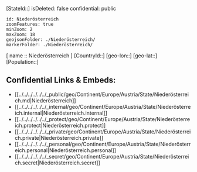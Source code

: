 ﻿---
location: [ 48.2 , 15.6 ] 

type: State
tags:
- geo/State

---
[StateId::]
isDeleted: false
confidential: public
```leaflet
id: Niederösterreich
zoomFeatures: true 
minZoom: 2 
maxZoom: 18
geojsonFolder: ./Niederösterreich/
markerFolder: ./Niederösterreich/
```

[ name :: Niederösterreich ]
[CountryId::]
[geo-lon::]
[geo-lat::]
[Population::]



## Confidential Links & Embeds: 
- [[../../../../../../_public/geo/Continent/Europe/Austria/State/Niederösterreich.md|Niederösterreich]] 
- [[../../../../../../_internal/geo/Continent/Europe/Austria/State/Niederösterreich.internal|Niederösterreich.internal]] 
- [[../../../../../../_protect/geo/Continent/Europe/Austria/State/Niederösterreich.protect|Niederösterreich.protect]] 
- [[../../../../../../_private/geo/Continent/Europe/Austria/State/Niederösterreich.private|Niederösterreich.private]] 
- [[../../../../../../_personal/geo/Continent/Europe/Austria/State/Niederösterreich.personal|Niederösterreich.personal]] 
- [[../../../../../../_secret/geo/Continent/Europe/Austria/State/Niederösterreich.secret|Niederösterreich.secret]] 
